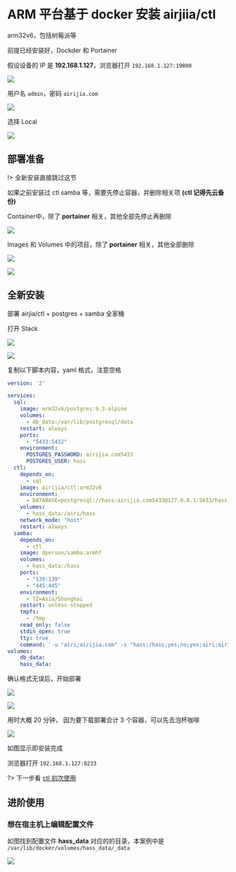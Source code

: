 
# ARM 平台基于 docker 安装 airjiia/ctl 

arm32v6，包括树莓派等

前提已经安装好，Dockder 和 Portainer

假设设备的 IP 是 **192.168.1.127**，浏览器打开 `192.168.1.127:19000`

![](https://ws1.sinaimg.cn/large/007fN5Xegy1fwsd6rvy5dj30s20f2dg6.jpg)

用户名 `admin`，密码 `airijia.com`

![](https://ws1.sinaimg.cn/large/007fN5Xegy1fwsd7goncrj31f80o9gnc.jpg)

选择 Local

![](https://ws1.sinaimg.cn/large/007fN5Xegy1fwsd82ksfnj31f00isjt8.jpg)

## 部署准备

!> 全新安装直接跳过这节

如果之前安装过 ctl samba 等，需要先停止容器，并删除相关项 **(ctl 记得先云备份)**

Container中，除了 **portainer** 相关，其他全部先停止再删除

![](https://ws1.sinaimg.cn/large/007fN5Xegy1fx6cf9lzk8j30w90hiq4u.jpg)

Images 和 Volumes 中的项目，除了 **portainer** 相关，其他全部删除

![](https://ws1.sinaimg.cn/large/007fN5Xegy1fx6cherg30j311t0mktaz.jpg)

![](https://ws1.sinaimg.cn/large/007fN5Xegy1fx6cil66exj30ps0j30u7.jpg)

## 全新安装

部署 airjia/ctl + postgres + samba 全家桶

打开 Stack

![](https://ws1.sinaimg.cn/large/007fN5Xegy1fwsd8vw1vej30n30mc3zr.jpg)

![](https://ws1.sinaimg.cn/large/007fN5Xegy1fx6co324jjj30pq0mwq4s.jpg)


复制以下脚本内容，yaml 格式，注意空格



```yaml
version: '2'

services:
  sql:
    image: arm32v6/postgres:9.3-alpine
    volumes:
      - db_data:/var/lib/postgresql/data
    restart: always
    ports:
      - "5433:5432"
    environment:
      POSTGRES_PASSWORD: airijia.com5433
      POSTGRES_USER: hass
  ctl:
    depends_on:
      - sql
    image: airijia/ctl:arm32v6
    environment:
      - DATABASE=postgresql://hass:airijia.com5433@127.0.0.1:5433/hass
    volumes:
      - hass_data:/airi/hass
    network_mode: "host"
    restart: always
  samba:
    depends_on:
      - ctl
    image: dperson/samba:armhf
    volumes:
      - hass_data:/hass
    ports:
      - "139:139"
      - "445:445"
    environment:
      - TZ=Asia/Shanghai
    restart: unless-stopped
    tmpfs:
      - /tmp
    read_only: false
    stdin_open: true
    tty: true
    command: '-u "airi;airijia.com" -s "hass;/hass;yes;no;yes;airi;airi"'
volumes:
    db_data:
    hass_data:

```


确认格式无误后，开始部署

![](https://ws1.sinaimg.cn/large/007fN5Xegy1fwsdnms7mvj30t50hedh1.jpg)


![](https://ws1.sinaimg.cn/large/007fN5Xegy1fwsdtuz5tdj30x40dut9u.jpg)


用时大概 20 分钟， 因为要下载部署合计 3 个容器，可以先去泡杯咖啡


![](https://ws1.sinaimg.cn/large/007fN5Xegy1fx6ikyrtvnj311h0pggnb.jpg)

如图显示即安装完成


浏览器打开 `192.168.1.127:8233`


?> 下一步看 [ctl 初次使用](ctl/init)




## 进阶使用


### 想在宿主机上编辑配置文件

如图找到配置文件 **hass_data** 对应的的目录，本案例中是 `/var/lib/docker/volumes/hass_data/_data`

![](http://pic.airijia.com/doc/20181214141956.png)








